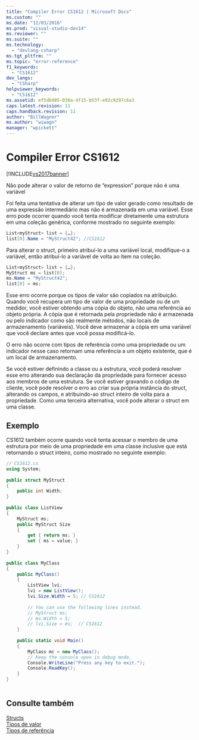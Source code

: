 ```yaml
---
title: "Compiler Error CS1612 | Microsoft Docs"
ms.custom: ""
ms.date: "12/03/2016"
ms.prod: "visual-studio-dev14"
ms.reviewer: ""
ms.suite: ""
ms.technology: 
  - "devlang-csharp"
ms.tgt_pltfrm: ""
ms.topic: "error-reference"
f1_keywords: 
  - "CS1612"
dev_langs: 
  - "CSharp"
helpviewer_keywords: 
  - "CS1612"
ms.assetid: ef5db985-030a-4f15-b53f-e92c9297c6a3
caps.latest.revision: 11
caps.handback.revision: 11
author: "BillWagner"
ms.author: "wiwagn"
manager: "wpickett"
---
```

# Compiler Error CS1612
[!INCLUDE[vs2017banner](../../../csharp/includes/vs2017banner.md)]

Não pode alterar o valor de retorno de “expression” porque não é uma variável  
  
 Foi feita uma tentativa de alterar um tipo de valor gerado como resultado de uma expressão intermediário mas não é armazenada em uma variável.  Esse erro pode ocorrer quando você tenta modificar diretamente uma estrutura em uma coleção genérica, conforme mostrado no seguinte exemplo:  
  
```c#  
List<myStruct> list = {…};  
list[0].Name = "MyStruct42"; //CS1612  
```  
  
 Para alterar o struct, primeiro atribuí\-lo a uma variável local, modifique\-o a variável, então atribuí\-lo a variável de volta ao item na coleção.  
  
```c#  
List<myStruct> list = {…};  
MyStruct ms = list[0];  
ms.Name = "MyStruct42";  
list[0] = ms;  
```  
  
 Esse erro ocorre porque os tipos de valor são copiados na atribuição.  Quando você recupera um tipo de valor de uma propriedade ou de um medidor, você estiver obtendo uma cópia do objeto, não uma referência ao objeto própria.  A cópia que é retornada pela propriedade não é armazenada ou pelo indicador como são realmente métodos, não locais de armazenamento \(variáveis\).  Você deve armazenar a cópia em uma variável que você declare antes que você possa modificá\-lo.  
  
 O erro não ocorre com tipos de referência como uma propriedade ou um indicador nesse caso retornam uma referência a um objeto existente, que é um local de armazenamento.  
  
 Se você estiver definindo a classe ou a estrutura, você poderá resolver esse erro alterando sua declaração da propriedade para fornecer acesso aos membros de uma estrutura.  Se você estiver gravando o código de cliente, você pode resolver o erro ao criar sua própria instância do struct, alterando os campos, e atribuindo\-ao struct inteiro de volta para a propriedade.  Como uma terceira alternativa, você pode alterar o struct em uma classe.  
  
## Exemplo  
 CS1612 também ocorre quando você tenta acessar o membro de uma estrutura por meio de uma propriedade em uma classe inclusive que está retornando o struct inteiro, como mostrado no seguinte exemplo:  
  
```c#  
// CS1612.cs  
using System;  
  
public struct MyStruct  
{  
    public int Width;  
}  
  
public class ListView  
{  
    MyStruct ms;  
    public MyStruct Size  
    {  
        get { return ms; }  
        set { ms = value; }  
    }  
}  
  
public class MyClass  
{  
    public MyClass()  
    {  
        ListView lvi;  
        lvi = new ListView();  
        lvi.Size.Width = 5; // CS1612  
  
        // You can use the following lines instead.  
        // MyStruct ms;  
        // ms.Width = 5;  
        // lvi.Size = ms;  // CS1612  
    }  
  
    public static void Main()   
    {  
        MyClass mc = new MyClass();  
        // Keep the console open in debug mode.  
        Console.WriteLine("Press any key to exit.");  
        Console.ReadKey();     
    }  
}  
  
```  
  
## Consulte também  
 [Structs](../../../csharp/programming-guide/classes-and-structs/structs.md)   
 [Tipos de valor](../../../csharp/language-reference/keywords/value-types.md)   
 [Tipos de referência](../../../csharp/language-reference/keywords/reference-types.md)